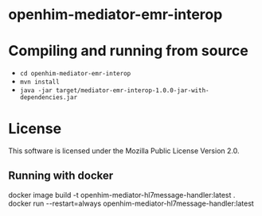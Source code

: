 openhim-mediator-emr-interop
===========================
# Compiling and running from source
* `cd openhim-mediator-emr-interop`
* `mvn install`
* `java -jar target/mediator-emr-interop-1.0.0-jar-with-dependencies.jar`

# License
This software is licensed under the Mozilla Public License Version 2.0.

## Running with docker
docker image build -t openhim-mediator-hl7message-handler:latest .
docker run --restart=always openhim-mediator-hl7message-handler:latest